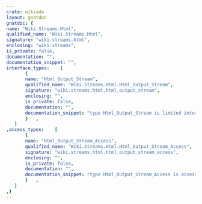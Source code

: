 ```yaml
---
crate: wikiada
layout: gnatdoc
gnatdoc: {
name: "Wiki.Streams.Html",
qualified_name: "Wiki.Streams.Html",
signature: "wiki.streams.html",
enclosing: "wiki.streams",
is_private: false,
documentation: "",
documentation_snippet: "",
interface_types:    [
       {
       name: "Html_Output_Stream",
       qualified_name: "Wiki.Streams.Html.Html_Output_Stream",
       signature: "wiki.streams.html.html_output_stream",
       enclosing: "",
       is_private: false,
       documentation: "",
       documentation_snippet: "type Html_Output_Stream is limited interface and Output_Stream;",
       }   ,
   ]
,access_types:    [
       {
       name: "Html_Output_Stream_Access",
       qualified_name: "Wiki.Streams.Html.Html_Output_Stream_Access",
       signature: "wiki.streams.html.html_output_stream_access",
       enclosing: "",
       is_private: false,
       documentation: "",
       documentation_snippet: "type Html_Output_Stream_Access is access all Html_Output_Stream'Class;",
       }   ,
   ]
,}
---
```

